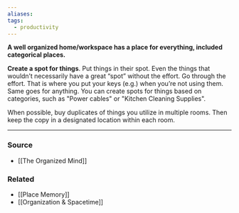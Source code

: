 ```yaml
---
aliases: 
tags:
  - productivity
---
```

**A well organized home/workspace has a place for everything, included categorical places.**

**Create a spot for things**. Put things in their spot. Even the things that wouldn’t necessarily have a great “spot” without the effort. Go through the effort. That is where you put your keys (e.g.) when you’re not using them. Same goes for anything. You can create spots for things based on categories, such as "Power cables" or "Kitchen Cleaning Supplies". 

When possible, buy duplicates of things you utilize in multiple rooms. Then keep the copy in a designated location within each room.

---

### Source
- [[The Organized Mind]]

### Related
- [[Place Memory]]
- [[Organization & Spacetime]]